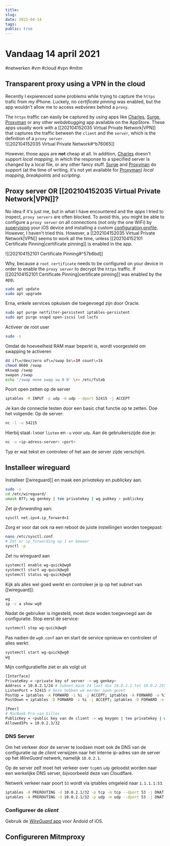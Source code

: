 ```yaml
---
title:
slug: 
date: 2021-04-14
tags: 
public: true
---
```


# Vandaag 14 april 2021
#netwerken #vm #cloud #vpn #mitm
## Transparent proxy using a VPN in the cloud
Recently I expierenced some problems while trying to capture the `https` trafic from my iPhone. Luckely, no *certificate pinning* was enabled, but the app wouldn't allow me to access *webviews* behind a `proxy`. 

The `https` traffic can easily be captured by using apps like [Charles], [Surge], [Proxyman] or any other *webdebugging* app available on the AppStore. These apps usually work with a [[202104152035 Virtual Private Network|VPN]] that captures the traffic between the `client` and the `server`, which is the definition of a `proxy server`.   
![[202104152035 Virtual Private Network#^b76065]]

However, those apps are **not** cheap at all. In addition, [Charles] doesn't support *local mapping*, in which the response to a specified server is changed by a local file, or any other fancy stuff. [Surge] and [Proxyman] do support (at the time of writing, it's not yet available for [Proxyman]) *local mapping*, *breakpoints* and *scripting*.

## Proxy server OR [[202104152035 Virtual Private Network|VPN]]?
No idea if it's just me, but in what I have encountered and the *apps* I tried to inspect, `proxy servers` are often blocked. To avoid this, you might be able to configure a `proxy server` on all connections (not only the one WiFi) by [supervising] your iOS device and installing a custom [configuration profile]. However, I haven't tried this. However, a [[202104152035 Virtual Private Network|VPN]] seems to work all the time, unless [[202104152101 Certificate Pinning|certificate pinning]] is enabled in the app. 

![[202104152101 Certificate Pinning#^57b6bd]]

Why, because a `root certificate` needs to be configured on your device in order to enable the `proxy server` to decrypt the `https` traffic. If [[202104152101 Certificate Pinning|certificate pinning]] was enabled by the app, 
```bash
sudo apt update
sudo apt upgrade
````

Erna, enkele services opkuisen die toegevoegd zijn door Oracle.

```bash
sudo apt purge netfilter-persistent iptables-persistent
sudo apt purge snapd open-iscsi lxd lxcfs
```

Activeer de root user

```bash
sudo -s
```

Omdat de hoeveelheid RAM maar beperkt is, wordt voorgesteld om swapping te activeren

```bash
dd if\=/dev/zero of\=/swap bs\=1M count\=1k 
chmod 0600 /swap 
mkswap /swap 
swapon /swap 
echo '/swap none swap sw 0 0' \>> /etc/fstab
```

Poort open zetten op de server

```bash
iptables -R INPUT -p udp -m udp --dport 52415 -j ACCEPT
```

Je kan de connectie testen door een basic chat functie op te zetten. Doe het volgende:
Op de server:
```bash
nc -l -u 54215
````
Hierbij staat`-l`voor `listen` en `-u` voor `udp`. Aan de gebruikerszijde doe je:
```bash
nc -u <ip-adress-server> <port>
```
Typ er wat tekst en controleer of het aan de server zijde verschijnt.
## Installeer wireguard
Installeer [[wireguard]] en maak een *privatekey* en *publickey* aan.
```bash
sudo -s
cd /etc/wireguard/
umask 077; wg genkey | tee privatekey | wg pubkey > publickey
```

Zet *ip-forwarding* aan:
```bash
sysctl net.ipv4.ip_forward=1
```
Zorg er voor dat ook na een reboot de juiste instellingen worden toegepast:
```bash
nano /etc/sysctl.conf
# Zet er ip_forwarding op 1 en bewaar
sysctl -p
````
Zet nu wireguard aan
```bash
systemctl enable wg-quick@wg0
systemctl start wg-quick@wg0
systemctl status wg-quick@wg0
```
Kijk als alles wel goed werkt en controleer je ip op het *subnet* van [[wireguard]]:
```bash
wg
ip -c a show wg0
```
Nadat de gebruiker is ingesteld, moet deze woden toegevoegd aan de configuratie. Stop eerst de service:
```bash
systemctl stop wg-quick@wg0
```
Pas nadien de `wg0.conf` aan en start de service opnieuw en controleer of alles werkt:
```bash
systemctl start wg-quick@wg0
wg
```
Mijn configuratiefile ziet er als volgt uit   
```bash
[Interface]
PrivateKey = <private key of server -> wg genkey>
Address = 10.0.2.1/24 # Subnet mask 24 laat dus 10.0.2.1 tot 10.0.2.255 toe
ListenPort = 52415 # Deze hebben we eerder open gezet
PostUp = iptables -A FORWARD -i %i -j ACCEPT; iptables -A FORWARD -o %i -j ACCEPT;  iptables -t nat -A POSTROUTING -o ens3 -j MASQUERADE # de %i wordt 
PostDown = iptables -D FORWARD -i %i -j ACCEPT; iptables -D FORWARD -o %i -j ACCEPT; iptables -t nat -D POSTROUTING -o ens3 -j MASQUERADE

[Peer]
# MacBook Pro van Gilles
PublicKey = <public key van de client -> wg keygen | tee privatekey | wg pubkey > publickey>
AllowedIPs = 10.0.2.3/32
```

### DNS Server
Om het verkeer door de server te loodsen moet ook de DNS van de configuratie op de *client* verwijzen naar het interne ip-adres van de server op het *WireGuard* netwerk, namelijk `10.0.2.1`. 

Op de server zelf moet het verkeer over `tcp`en `udp` geloodst worden naar een werkelijke DNS server, bijvoorbeeld deze van Cloudflare.

Netwerk verkeer naar poort `53` wordt via iptables omgeleid naar `1.1.1.1:53`. 

```bash
iptables -A PREROUTING -d 10.0.2.1/32 -p tcp -m tcp --dport 53 -j DNAT --to-destination 1.1.1.1:53
iptables -A PREROUTING -d 10.0.2.1/32 -p udp -m udp --dport 53 -j DNAT --to-destination 1.1.1.1:53
```

### Configureer de *client*
Gebruik de [*WireGuard* app](https://www.wireguard.com/install/) voor Andoid of iOS.


## Configureren Mitmproxy



[Charles]: https://www.charlesproxy.com/
[Surge]: https://nssurge.com/
[Proxyman]: https://proxyman.io/

[supervising]: https://www.howtogeek.com/252286/how-to-put-an-iphone-or-ipad-into-supervised-mode-to-unlock-powerful-management-features/
[configuration profile]: https://www.howtogeek.com/253325/how-to-create-an-ios-configuration-profile-and-alter-hidden-settings/

[matrix.org]: https://matrix.org/docs/guides/free-small-matrix-server#get-a-free-server

[cyberciti.biz]: https://www.cyberciti.biz/faq/how-to-configure-firewall-with-ufw-on-ubuntu-20-04-lts/

[cyberciti.biz]: https://www.cyberciti.biz/faq/ubuntu-20-04-set-up-wireguard-vpn-server/